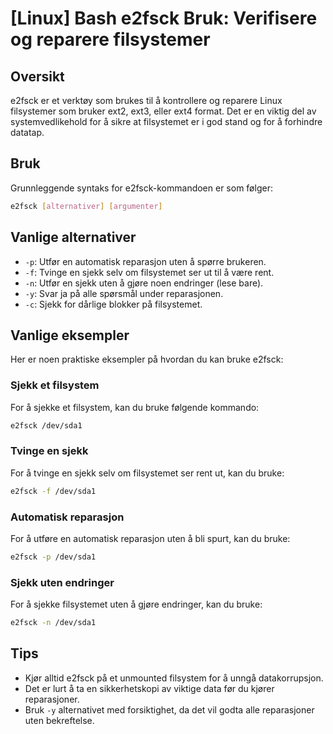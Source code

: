# [Linux] Bash e2fsck Bruk: Verifisere og reparere filsystemer

## Oversikt
e2fsck er et verktøy som brukes til å kontrollere og reparere Linux filsystemer som bruker ext2, ext3, eller ext4 format. Det er en viktig del av systemvedlikehold for å sikre at filsystemet er i god stand og for å forhindre datatap.

## Bruk
Grunnleggende syntaks for e2fsck-kommandoen er som følger:

```bash
e2fsck [alternativer] [argumenter]
```

## Vanlige alternativer
- `-p`: Utfør en automatisk reparasjon uten å spørre brukeren.
- `-f`: Tvinge en sjekk selv om filsystemet ser ut til å være rent.
- `-n`: Utfør en sjekk uten å gjøre noen endringer (lese bare).
- `-y`: Svar ja på alle spørsmål under reparasjonen.
- `-c`: Sjekk for dårlige blokker på filsystemet.

## Vanlige eksempler
Her er noen praktiske eksempler på hvordan du kan bruke e2fsck:

### Sjekk et filsystem
For å sjekke et filsystem, kan du bruke følgende kommando:

```bash
e2fsck /dev/sda1
```

### Tvinge en sjekk
For å tvinge en sjekk selv om filsystemet ser rent ut, kan du bruke:

```bash
e2fsck -f /dev/sda1
```

### Automatisk reparasjon
For å utføre en automatisk reparasjon uten å bli spurt, kan du bruke:

```bash
e2fsck -p /dev/sda1
```

### Sjekk uten endringer
For å sjekke filsystemet uten å gjøre endringer, kan du bruke:

```bash
e2fsck -n /dev/sda1
```

## Tips
- Kjør alltid e2fsck på et unmounted filsystem for å unngå datakorrupsjon.
- Det er lurt å ta en sikkerhetskopi av viktige data før du kjører reparasjoner.
- Bruk `-y` alternativet med forsiktighet, da det vil godta alle reparasjoner uten bekreftelse.